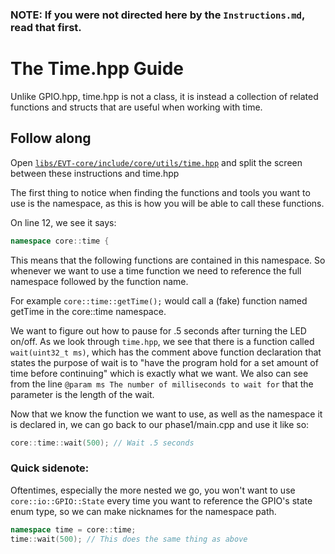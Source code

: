 ### NOTE: If you were not directed here by the `Instructions.md`, read that first.

# The Time.hpp Guide

Unlike GPIO.hpp, time.hpp is not a class, it is instead a collection
of related functions and structs that are useful when working with time.

## Follow along
Open [`libs/EVT-core/include/core/utils/time.hpp`](../../libs/EVT-core/include/core/utils/time.hpp) and split the screen between these instructions and time.hpp

The first thing to notice when finding the functions and tools you want to use is the namespace, as this is how
you will be able to call these functions.

On line 12, we see it says:
```cpp
namespace core::time {
```
This means that the following functions are contained in this namespace. So whenever we want to use a time function
we need to reference the full namespace followed by the function name.

For example `core::time::getTime();` would call a (fake) function named getTime in the core::time namespace.

We want to figure out how to pause for .5 seconds after turning the LED on/off. 
As we look through `time.hpp`, we see that there is a function called `wait(uint32_t ms)`, which has the 
comment above function declaration that states the purpose of wait is to "have the program hold for a set amount 
of time before continuing" which is exactly what we want. We also can see from the line
`@param ms The number of milliseconds to wait for` that the parameter is the length of the wait.



Now that we know the function we want to use, as well as the namespace it is declared in, we can go back 
to our phase1/main.cpp and use it like so:
```cpp
core::time::wait(500); // Wait .5 seconds
```



### Quick sidenote:
Oftentimes, especially the more nested we go, you won't want to use `core::io::GPIO::State` every time you want 
to reference the GPIO's state enum type, so we can make nicknames for the namespace path.

```cpp
namespace time = core::time;
time::wait(500); // This does the same thing as above
```